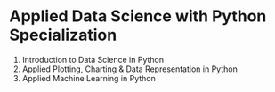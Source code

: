 # Applied Data Science with Python Specialization

1. Introduction to Data Science in Python
2. Applied Plotting, Charting & Data Representation in Python
3. Applied Machine Learning in Python

